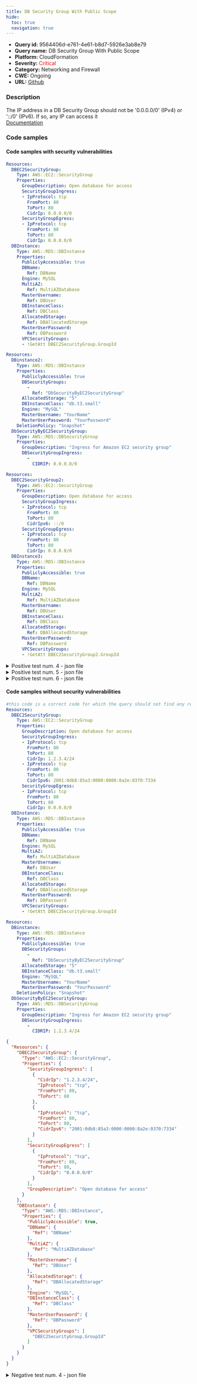 ```yaml
---
title: DB Security Group With Public Scope
hide:
  toc: true
  navigation: true
---
```


<style>
  .highlight .hll {
    background-color: #ff171742;
  }
  .md-content {
    max-width: 1100px;
    margin: 0 auto;
  }
</style>

-   **Query id:** 9564406d-e761-4e61-b8d7-5926e3ab8e79
-   **Query name:** DB Security Group With Public Scope
-   **Platform:** CloudFormation
-   **Severity:** <span style="color:#ff0000">Critical</span>
-   **Category:** Networking and Firewall
-   **CWE:** Ongoing
-   **URL:** [Github](https://github.com/Checkmarx/kics/tree/master/assets/queries/cloudFormation/aws/db_security_group_with_public_scope)

### Description
The IP address in a DB Security Group should not be '0.0.0.0/0' (IPv4) or '::/0' (IPv6). If so, any IP can access it<br>
[Documentation](https://docs.aws.amazon.com/AWSCloudFormation/latest/UserGuide/aws-properties-rds-database-instance.html)

### Code samples
#### Code samples with security vulnerabilities
```yaml title="Positive test num. 1 - yaml file" hl_lines="6"
Resources:
  DBEC2SecurityGroup:
    Type: AWS::EC2::SecurityGroup
    Properties:
      GroupDescription: Open database for access
      SecurityGroupIngress:
      - IpProtocol: tcp
        FromPort: 80
        ToPort: 80
        CidrIp: 0.0.0.0/0
      SecurityGroupEgress:
      - IpProtocol: tcp
        FromPort: 80
        ToPort: 80
        CidrIp: 0.0.0.0/0
  DBInstance:
    Type: AWS::RDS::DBInstance
    Properties:
      PubliclyAccessible: true
      DBName:
        Ref: DBName
      Engine: MySQL
      MultiAZ:
        Ref: MultiAZDatabase
      MasterUsername:
        Ref: DBUser
      DBInstanceClass:
        Ref: DBClass
      AllocatedStorage:
        Ref: DBAllocatedStorage
      MasterUserPassword:
        Ref: DBPassword
      VPCSecurityGroups:
      - !GetAtt DBEC2SecurityGroup.GroupId

```
```yaml title="Positive test num. 2 - yaml file" hl_lines="19"
Resources:
  DBinstance2:
    Type: AWS::RDS::DBInstance
    Properties:
      PubliclyAccessible: true
      DBSecurityGroups:
        -
          Ref: "DbSecurityByEC2SecurityGroup"
      AllocatedStorage: "5"
      DBInstanceClass: "db.t3.small"
      Engine: "MySQL"
      MasterUsername: "YourName"
      MasterUserPassword: "YourPassword"
    DeletionPolicy: "Snapshot"
  DbSecurityByEC2SecurityGroup:
    Type: AWS::RDS::DBSecurityGroup
    Properties:
      GroupDescription: "Ingress for Amazon EC2 security group"
      DBSecurityGroupIngress:
        -
          CIDRIP: 0.0.0.0/0

```
```yaml title="Positive test num. 3 - yaml file" hl_lines="6"
Resources:
  DBEC2SecurityGroup2:
    Type: AWS::EC2::SecurityGroup
    Properties:
      GroupDescription: Open database for access
      SecurityGroupIngress:
      - IpProtocol: tcp
        FromPort: 80
        ToPort: 80
        CidrIpv6: ::/0
      SecurityGroupEgress:
      - IpProtocol: tcp
        FromPort: 80
        ToPort: 80
        CidrIp: 0.0.0.0/0
  DBInstance3:
    Type: AWS::RDS::DBInstance
    Properties:
      PubliclyAccessible: true
      DBName:
        Ref: DBName
      Engine: MySQL
      MultiAZ:
        Ref: MultiAZDatabase
      MasterUsername:
        Ref: DBUser
      DBInstanceClass:
        Ref: DBClass
      AllocatedStorage:
        Ref: DBAllocatedStorage
      MasterUserPassword:
        Ref: DBPassword
      VPCSecurityGroups:
      - !GetAtt DBEC2SecurityGroup2.GroupId

```
<details><summary>Positive test num. 4 - json file</summary>

```json hl_lines="6"
{
  "Resources": {
    "DBEC2SecurityGroup": {
      "Properties": {
        "GroupDescription": "Open database for access",
        "SecurityGroupIngress": [
          {
            "IpProtocol": "tcp",
            "FromPort": 80,
            "ToPort": 80,
            "CidrIp": "0.0.0.0/0"
          }
        ],
        "SecurityGroupEgress": [
          {
            "IpProtocol": "tcp",
            "FromPort": 80,
            "ToPort": 80,
            "CidrIp": "0.0.0.0/0"
          }
        ]
      },
      "Type": "AWS::EC2::SecurityGroup"
    },
    "DBInstance": {
      "Type": "AWS::RDS::DBInstance",
      "Properties": {
        "PubliclyAccessible": true,
        "Engine": "MySQL",
        "MasterUsername": {
          "Ref": "DBUser"
        },
        "VPCSecurityGroups": [
          "DBEC2SecurityGroup.GroupId"
        ],
        "DBName": {
          "Ref": "DBName"
        },
        "MultiAZ": {
          "Ref": "MultiAZDatabase"
        },
        "DBInstanceClass": {
          "Ref": "DBClass"
        },
        "AllocatedStorage": {
          "Ref": "DBAllocatedStorage"
        },
        "MasterUserPassword": {
          "Ref": "DBPassword"
        }
      }
    }
  }
}

```
</details>
<details><summary>Positive test num. 5 - json file</summary>

```json hl_lines="24"
{
  "Resources": {
    "DBinstance2": {
      "Type": "AWS::RDS::DBInstance",
      "Properties": {
        "PubliclyAccessible": true,
        "DBSecurityGroups": [
          {
            "Ref": "DbSecurityByEC2SecurityGroup"
          }
        ],
        "AllocatedStorage": "5",
        "DBInstanceClass": "db.t3.small",
        "Engine": "MySQL",
        "MasterUsername": "YourName",
        "MasterUserPassword": "YourPassword"
      },
      "DeletionPolicy": "Snapshot"
    },
    "DbSecurityByEC2SecurityGroup": {
      "Type": "AWS::RDS::DBSecurityGroup",
      "Properties": {
        "GroupDescription": "Ingress for Amazon EC2 security group",
        "DBSecurityGroupIngress": [
          {
            "CIDRIP": "0.0.0.0/0"
          }
        ]
      }
    }
  }
}

```
</details>
<details><summary>Positive test num. 6 - json file</summary>

```json hl_lines="15"
{
  "Resources": {
    "DBEC2SecurityGroup2": {
      "Type": "AWS::EC2::SecurityGroup",
      "Properties": {
        "SecurityGroupEgress": [
          {
            "IpProtocol": "tcp",
            "FromPort": 80,
            "ToPort": 80,
            "CidrIp": "0.0.0.0/0"
          }
        ],
        "GroupDescription": "Open database for access",
        "SecurityGroupIngress": [
          {
            "CidrIpv6": "::/0",
            "IpProtocol": "tcp",
            "FromPort": 80,
            "ToPort": 80
          }
        ]
      }
    },
    "DBInstance3": {
      "Properties": {
        "Engine": "MySQL",
        "AllocatedStorage": {
          "Ref": "DBAllocatedStorage"
        },
        "MasterUserPassword": {
          "Ref": "DBPassword"
        },
        "VPCSecurityGroups": [
          "DBEC2SecurityGroup2.GroupId"
        ],
        "PubliclyAccessible": true,
        "DBName": {
          "Ref": "DBName"
        },
        "MultiAZ": {
          "Ref": "MultiAZDatabase"
        },
        "MasterUsername": {
          "Ref": "DBUser"
        },
        "DBInstanceClass": {
          "Ref": "DBClass"
        }
      },
      "Type": "AWS::RDS::DBInstance"
    }
  }
}

```
</details>


#### Code samples without security vulnerabilities
```yaml title="Negative test num. 1 - yaml file"
#this code is a correct code for which the query should not find any result
Resources:
  DBEC2SecurityGroup:
    Type: AWS::EC2::SecurityGroup
    Properties:
      GroupDescription: Open database for access
      SecurityGroupIngress:
      - IpProtocol: tcp
        FromPort: 80
        ToPort: 80
        CidrIp: 1.2.3.4/24
      - IpProtocol: tcp
        FromPort: 80
        ToPort: 80
        CidrIpv6: 2001:0db8:85a3:0000:0000:8a2e:0370:7334
      SecurityGroupEgress:
      - IpProtocol: tcp
        FromPort: 80
        ToPort: 80
        CidrIp: 0.0.0.0/0
  DBInstance:
    Type: AWS::RDS::DBInstance
    Properties:
      PubliclyAccessible: true
      DBName:
        Ref: DBName
      Engine: MySQL
      MultiAZ:
        Ref: MultiAZDatabase
      MasterUsername:
        Ref: DBUser
      DBInstanceClass:
        Ref: DBClass
      AllocatedStorage:
        Ref: DBAllocatedStorage
      MasterUserPassword:
        Ref: DBPassword
      VPCSecurityGroups:
      - !GetAtt DBEC2SecurityGroup.GroupId


```
```yaml title="Negative test num. 2 - yaml file"
Resources:
  DBinstance:
    Type: AWS::RDS::DBInstance
    Properties:
      PubliclyAccessible: true
      DBSecurityGroups:
        -
          Ref: "DbSecurityByEC2SecurityGroup"
      AllocatedStorage: "5"
      DBInstanceClass: "db.t3.small"
      Engine: "MySQL"
      MasterUsername: "YourName"
      MasterUserPassword: "YourPassword"
    DeletionPolicy: "Snapshot"
  DbSecurityByEC2SecurityGroup:
    Type: AWS::RDS::DBSecurityGroup
    Properties:
      GroupDescription: "Ingress for Amazon EC2 security group"
      DBSecurityGroupIngress:
        -
          CIDRIP: 1.2.3.4/24

```
```json title="Negative test num. 3 - json file"
{
  "Resources": {
    "DBEC2SecurityGroup": {
      "Type": "AWS::EC2::SecurityGroup",
      "Properties": {
        "SecurityGroupIngress": [
          {
            "CidrIp": "1.2.3.4/24",
            "IpProtocol": "tcp",
            "FromPort": 80,
            "ToPort": 80
          },
          {
            "IpProtocol": "tcp",
            "FromPort": 80,
            "ToPort": 80,
            "CidrIpv6": "2001:0db8:85a3:0000:0000:8a2e:0370:7334"
          }
        ],
        "SecurityGroupEgress": [
          {
            "IpProtocol": "tcp",
            "FromPort": 80,
            "ToPort": 80,
            "CidrIp": "0.0.0.0/0"
          }
        ],
        "GroupDescription": "Open database for access"
      }
    },
    "DBInstance": {
      "Type": "AWS::RDS::DBInstance",
      "Properties": {
        "PubliclyAccessible": true,
        "DBName": {
          "Ref": "DBName"
        },
        "MultiAZ": {
          "Ref": "MultiAZDatabase"
        },
        "MasterUsername": {
          "Ref": "DBUser"
        },
        "AllocatedStorage": {
          "Ref": "DBAllocatedStorage"
        },
        "Engine": "MySQL",
        "DBInstanceClass": {
          "Ref": "DBClass"
        },
        "MasterUserPassword": {
          "Ref": "DBPassword"
        },
        "VPCSecurityGroups": [
          "DBEC2SecurityGroup.GroupId"
        ]
      }
    }
  }
}

```
<details><summary>Negative test num. 4 - json file</summary>

```json
{
  "Resources": {
    "DBinstance": {
      "Type": "AWS::RDS::DBInstance",
      "Properties": {
        "AllocatedStorage": "5",
        "DBInstanceClass": "db.t3.small",
        "Engine": "MySQL",
        "MasterUsername": "YourName",
        "MasterUserPassword": "YourPassword",
        "PubliclyAccessible": true,
        "DBSecurityGroups": [
          {
            "Ref": "DbSecurityByEC2SecurityGroup"
          }
        ]
      },
      "DeletionPolicy": "Snapshot"
    },
    "DbSecurityByEC2SecurityGroup": {
      "Type": "AWS::RDS::DBSecurityGroup",
      "Properties": {
        "GroupDescription": "Ingress for Amazon EC2 security group",
        "DBSecurityGroupIngress": [
          {
            "CIDRIP": "1.2.3.4/24"
          }
        ]
      }
    }
  }
}

```
</details>
